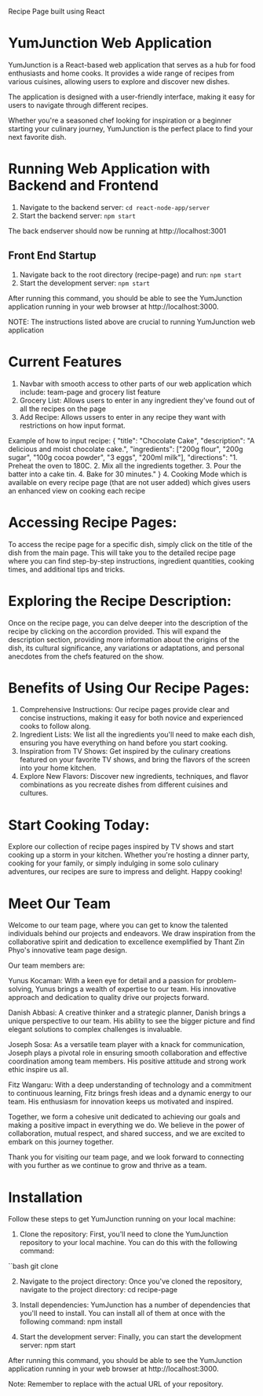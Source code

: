 Recipe Page built using React 

# YumJunction Web Application

YumJunction is a React-based web application that serves as a hub for food enthusiasts and home cooks. It provides a wide range of recipes from various cuisines, allowing users to explore and discover new dishes.

The application is designed with a user-friendly interface, making it easy for users to navigate through different recipes.

Whether you're a seasoned chef looking for inspiration or a beginner starting your culinary journey, YumJunction is the perfect place to find your next favorite dish.


# Running Web Application with Backend and Frontend

1. Navigate to the backend server: `cd react-node-app/server`
2. Start the backend server: `npm start`

The back endserver should now be running at http://localhost:3001


## Front End Startup
1. Navigate back to the root  directory (recipe-page) and run: `npm start`
2. Start the development server: `npm start`

After running this command, you should be able to see the YumJunction application running in your web browser at http://localhost:3000.

NOTE: The instructions listed above are crucial to running YumJunction web application

# Current Features 
1. Navbar with smooth access to other parts of our web application which include: team-page and grocery list feature
2. Grocery List: Allows users to enter in any ingredient they've found out of all the recipes on the page
3. Add Recipe: Allows ussers to enter in any recipe they want with restrictions on how input format. 

Example of how to input recipe: 
{
    "title": "Chocolate Cake",
    "description": "A delicious and moist chocolate cake.",
    "ingredients": ["200g flour", "200g sugar", "100g cocoa powder", "3 eggs", "200ml milk"],
    "directions": "1. Preheat the oven to 180C. 2. Mix all the ingredients together. 3. Pour the batter into a cake tin. 4. Bake for 30 minutes."
}
 4. Cooking Mode which is available on every recipe page (that are not user added) which gives users an enhanced view on cooking each recipe

# Accessing Recipe Pages:

To access the recipe page for a specific dish, simply click on the title of the dish from the main page. This will take you to the detailed recipe page where you can find step-by-step instructions, ingredient quantities, cooking times, and additional tips and tricks.

# Exploring the Recipe Description:

Once on the recipe page, you can delve deeper into the description of the recipe by clicking on the accordion provided. This will expand the description section, providing more information about the origins of the dish, its cultural significance, any variations or adaptations, and personal anecdotes from the chefs featured on the show.

# Benefits of Using Our Recipe Pages:

1. Comprehensive Instructions: Our recipe pages provide clear and concise instructions, making it easy for both novice and experienced cooks to follow along.
2. Ingredient Lists: We list all the ingredients you'll need to make each dish, ensuring you have everything on hand before you start cooking.
3. Inspiration from TV Shows: Get inspired by the culinary creations featured on your favorite TV shows, and bring the flavors of the screen into your home kitchen.
4. Explore New Flavors: Discover new ingredients, techniques, and flavor combinations as you recreate dishes from different cuisines and cultures.

# Start Cooking Today:

Explore our collection of recipe pages inspired by TV shows and start cooking up a storm in your kitchen. Whether you're hosting a dinner party, cooking for your family, or simply indulging in some solo culinary adventures, our recipes are sure to impress and delight. Happy cooking!

# Meet Our Team

Welcome to our team page, where you can get to know the talented individuals behind our projects and endeavors. We draw inspiration from the collaborative spirit and dedication to excellence exemplified by Thant Zin Phyo's innovative team page design.

Our team members are:

Yunus Kocaman: With a keen eye for detail and a passion for problem-solving, Yunus brings a wealth of expertise to our team. His innovative approach and dedication to quality drive our projects forward.

Danish Abbasi: A creative thinker and a strategic planner, Danish brings a unique perspective to our team. His ability to see the bigger picture and find elegant solutions to complex challenges is invaluable.

Joseph Sosa: As a versatile team player with a knack for communication, Joseph plays a pivotal role in ensuring smooth collaboration and effective coordination among team members. His positive attitude and strong work ethic inspire us all.

Fitz Wangaru: With a deep understanding of technology and a commitment to continuous learning, Fitz brings fresh ideas and a dynamic energy to our team. His enthusiasm for innovation keeps us motivated and inspired.

Together, we form a cohesive unit dedicated to achieving our goals and making a positive impact in everything we do. We believe in the power of collaboration, mutual respect, and shared success, and we are excited to embark on this journey together.

Thank you for visiting our team page, and we look forward to connecting with you further as we continue to grow and thrive as a team.

# Installation

Follow these steps to get YumJunction running on your local machine:

1. Clone the repository: First, you'll need to clone the YumJunction repository to your local machine. You can do this with the following command:

``bash
git clone <your-repo-url>


2. Navigate to the project directory: Once you've cloned the repository, navigate to the project directory: cd recipe-page



3. Install dependencies: YumJunction has a number of dependencies that you'll need to install. You can install all of them at once with the following command: npm install


4. Start the development server: Finally, you can start the development server: npm start 

After running this command, you should be able to see the YumJunction application running in your web browser at http://localhost:3000.


Note: Remember to replace <your-repo-url> with the actual URL of your repository.
